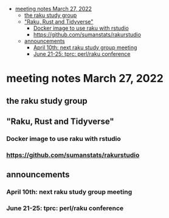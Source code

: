 - [meeting notes March 27, 2022](#orgf08b7cb)
  - [the raku study group](#orgf12a75f)
  - ["Raku, Rust and Tidyverse"](#orgd21cb72)
    - [Docker image to use raku with rstudio](#orgc57b6bd)
    - [<https://github.com/sumanstats/rakurstudio>](#org6bd1636)
  - [announcements](#orgc2dd94d)
    - [April 10th: next raku study group meeting](#org028f32a)
    - [June 21-25: tprc: perl/raku conference](#org1b69e04)


<a id="orgf08b7cb"></a>

# meeting notes March 27, 2022


<a id="orgf12a75f"></a>

## the raku study group


<a id="orgd21cb72"></a>

## "Raku, Rust and Tidyverse"


<a id="orgc57b6bd"></a>

### Docker image to use raku with rstudio


<a id="org6bd1636"></a>

### <https://github.com/sumanstats/rakurstudio>


<a id="orgc2dd94d"></a>

## announcements


<a id="org028f32a"></a>

### April 10th: next raku study group meeting


<a id="org1b69e04"></a>

### June 21-25: tprc: perl/raku conference
